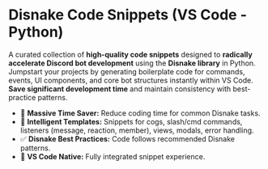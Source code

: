 # Disnake Code Snippets (VS Code - Python)

A curated collection of **high-quality code snippets** designed to **radically accelerate Discord bot development** using the **Disnake library** in Python. Jumpstart your projects by generating boilerplate code for commands, events, UI components, and core bot structures instantly within VS Code. **Save significant development time** and maintain consistency with best-practice patterns.

* 🚀 **Massive Time Saver:** Reduce coding time for common Disnake tasks.
* 🧠 **Intelligent Templates:** Snippets for cogs, slash/cmd commands, listeners (message, reaction, member), views, modals, error handling.
* ✅ **Disnake Best Practices:** Code follows recommended Disnake patterns.
* 🔌 **VS Code Native:** Fully integrated snippet experience.

